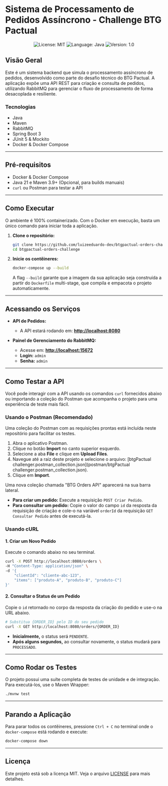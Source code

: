 # Sistema de Processamento de Pedidos Assíncrono - Challenge BTG Pactual

<p align="center">
    <img alt="License: MIT" src="https://img.shields.io/badge/license-MIT-%2304D361">
    <img alt="Language: Java" src="https://img.shields.io/badge/language-java-green">
    <img alt="Version: 1.0" src="https://img.shields.io/badge/version-1.0-yellowgreen">
</p>

## Visão Geral

Este é um sistema backend que simula o processamento assíncrono de pedidos, desenvolvido como parte
do desafio técnico do BTG Pactual. A aplicação expõe uma API REST para criação e consulta de
pedidos, utilizando RabbitMQ para gerenciar o fluxo de processamento de forma desacoplada e
resiliente.

### Tecnologias

* Java
* Maven
* RabbitMQ
* Spring Boot 3
* JUnit 5 & Mockito
* Docker & Docker Compose

---

## Pré-requisitos

* Docker & Docker Compose
* Java 21 e Maven 3.9+ (Opcional, para builds manuais)
* `curl` ou Postman para testar a API

---

## Como Executar

O ambiente é 100% containerizado. Com o Docker em execução, basta um único comando para iniciar toda
a aplicação.

1. **Clone o repositório:**
   ```bash
   git clone https://github.com/luizeeduardo-dev/btgpactual-orders-challenge.git
   cd btgpactual-orders-challenge
   ```

2. **Inicie os contêineres:**
   ```bash
   docker-compose up --build
   ```
   A flag `--build` garante que a imagem da sua aplicação seja construída a partir do `Dockerfile`
   multi-stage, que compila e empacota o projeto automaticamente.

---

## Acessando os Serviços

* **API de Pedidos:**
    * A API estará rodando em: **[http://localhost:8080]()**

* **Painel de Gerenciamento do RabbitMQ:**
    * Acesse em: **[http://localhost:15672]()**
    * **Login:** `admin`
    * **Senha:** `admin`

---

## Como Testar a API

Você pode interagir com a API usando os comandos `curl` fornecidos abaixo ou importando a coleção do Postman que acompanha o projeto para uma experiência de teste mais fácil.

### Usando o Postman (Recomendado)

Uma coleção do Postman com as requisições prontas está incluída neste repositório para facilitar os testes.

1.  Abra o aplicativo Postman.
2.  Clique no botão **Import** no canto superior esquerdo.
3.  Selecione a aba **File** e clique em **Upload Files**.
4.  Navegue até a raiz deste projeto e selecione o arquivo: [btgPactual challenger.postman_collection.json](postman/btgPactual challenger.postman_collection.json).
5.  Clique em **Import**.

Uma nova coleção chamada "BTG Orders API" aparecerá na sua barra lateral.

* **Para criar um pedido:** Execute a requisição `POST Criar Pedido`.
* **Para consultar um pedido:** Copie o valor do campo `id` da resposta da requisição de criação e cole-o na variável `orderId` da requisição `GET Consultar Pedido` antes de executá-la.

### Usando cURL

#### 1. Criar um Novo Pedido

Execute o comando abaixo no seu terminal.

```bash
curl -X POST http://localhost:8080/orders \
-H "Content-Type: application/json" \
-d '{
    "clientId": "cliente-abc-123",
    "items": ["produto-A", "produto-B", "produto-C"]
}'
```

#### 2. Consultar o Status de um Pedido

Copie o `id` retornado no corpo da resposta da criação do pedido e use-o na URL abaixo.

```bash
# Substitua {ORDER_ID} pelo ID do seu pedido
curl -X GET http://localhost:8080/orders/{ORDER_ID}
```

* **Inicialmente,** o status será `PENDENTE`.
* **Após alguns segundos,** ao consultar novamente, o status mudará para `PROCESSADO`.

---

## Como Rodar os Testes

O projeto possui uma suíte completa de testes de unidade e de integração. Para executá-los, use o
Maven Wrapper:

```bash
./mvnw test
```

---

## Parando a Aplicação

Para parar todos os contêineres, pressione `Ctrl + C` no terminal onde o `docker-compose` está
rodando e execute:

```bash
docker-compose down
```

---

## Licença

Este projeto está sob a licença MIT. Veja o arquivo [LICENSE](LICENSE) para mais detalhes.
